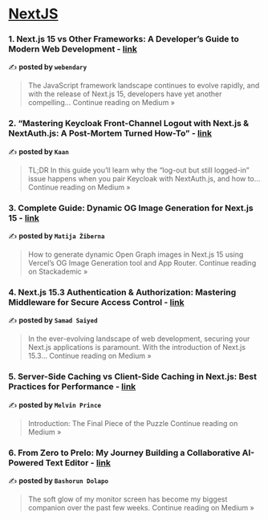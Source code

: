 
<h1><a href=https://medium.com/tag/nextjs/recommended target="_blank" rel="noopener noreferrer">NextJS</a></h1>
<h3>1. Next.js 15 vs Other Frameworks: A Developer’s Guide to Modern Web Development - <a href="https://medium.com/@webendary/next-js-15-vs-other-frameworks-a-developers-guide-to-modern-web-development-3735dcb78fdb?source=rss------nextjs-5" target="_blank" rel="noopener noreferrer">link</a></h3>

✍️ **posted by `webendary`**

<blockquote>The JavaScript framework landscape continues to evolve rapidly, and with the release of Next.js 15, developers have yet another compelling…
Continue reading on Medium »</blockquote>

<h3>2. “Mastering Keycloak Front-Channel Logout with Next.js & NextAuth.js: A Post-Mortem Turned How-To” - <a href="https://medium.com/@kaan_88199/mastering-keycloak-front-channel-logout-with-next-js-nextauth-js-a-post-mortem-turned-how-to-631d06118d7b?source=rss------nextjs-5" target="_blank" rel="noopener noreferrer">link</a></h3>

✍️ **posted by `Kaan`**

<blockquote>TL;DR In this guide you’ll learn why the “log-out but still logged-in” issue happens when you pair Keycloak with NextAuth.js, and how to…
Continue reading on Medium »</blockquote>

<h3>3. Complete Guide: Dynamic OG Image Generation for Next.js 15 - <a href="https://blog.stackademic.com/complete-guide-dynamic-og-image-generation-for-next-js-15-dda7b975efcb?source=rss------nextjs-5" target="_blank" rel="noopener noreferrer">link</a></h3>

✍️ **posted by `Matija Žiberna`**

<blockquote>How to generate dynamic Open Graph images in Next.js 15 using Vercel’s OG Image Generation tool and App Router.
Continue reading on Stackademic »</blockquote>

<h3>4.  Next.js 15.3 Authentication & Authorization: Mastering Middleware for Secure Access Control - <a href="https://medium.com/@samad.saiyed.ss/next-js-15-3-authentication-authorization-mastering-middleware-for-secure-access-control-e8ac149a8682?source=rss------nextjs-5" target="_blank" rel="noopener noreferrer">link</a></h3>

✍️ **posted by `Samad Saiyed`**

<blockquote>In the ever-evolving landscape of web development, securing your Next.js applications is paramount. With the introduction of Next.js 15.3…
Continue reading on Medium »</blockquote>

<h3>5. Server-Side Caching vs Client-Side Caching in Next.js: Best Practices for Performance - <a href="https://medium.com/@melvinmps11301/server-side-caching-vs-client-side-caching-in-next-js-best-practices-for-performance-17b60c32682c?source=rss------nextjs-5" target="_blank" rel="noopener noreferrer">link</a></h3>

✍️ **posted by `Melvin Prince`**

<blockquote>Introduction: The Final Piece of the Puzzle
Continue reading on Medium »</blockquote>

<h3>6. From Zero to Prelo: My Journey Building a Collaborative AI-Powered Text Editor - <a href="https://medium.com/@bashorundolapo/from-zero-to-prelo-my-journey-building-a-collaborative-ai-powered-text-editor-20215d9ec386?source=rss------nextjs-5" target="_blank" rel="noopener noreferrer">link</a></h3>

✍️ **posted by `Bashorun Dolapo`**

<blockquote>The soft glow of my monitor screen has become my biggest companion over the past few weeks.
Continue reading on Medium »</blockquote>

